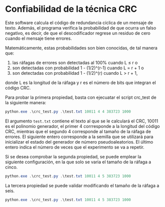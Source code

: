# Confiabilidad de la técnica CRC

Este software calcula el código de redundancia cíclica de un mensaje de texto. Además, el programa verifica la probabilidad de que ocurra un falso negativo, es decir, de que el descodificador regrese un residuo de cero cuando el mensaje tiene errores.

Matemáticamente, estas probabilidades son bien conocidas, de tal manera que:

1. las ráfagas de errores son detectadas al 100% cuando L ≤ r o
2. son detectadas con probabilidad 1 - (1/2)^(r-1) cuando L = r + 1 o
3. son detectadas con probabilidad 1 - (1/2)^(r) cuando L > r + 1,

donde L es la longitud de la ráfaga y r es el número de bits que integran el código CRC.

Para probar la primera propiedad, basta con ejecuatar el script crc_test de la siguiente manera:

```PowerShell
python.exe .\crc_test.py .\test.txt 10011 4 4 383723 1000
```

El argumento `test.txt` contiene el texto al que se le calculará el CRC, 10011 es el polinomio generador, el primer 4 corrresponde a la longitud del código CRC, mientras que el segundo 4 corresponde al tamaño de la ráfaga de errores. El siguiente entero corresponde a la semilla que se utilizará para inicializar el estado del generador de número pseudoaleatorios. El último entero indica el número de veces que el experimento se va a repetir.

Si se desea comprobar la segunda propiedad, se puede emplear la siguiente configuración, en la que solo se varia el tamaño de la ráfaga a cinco.

```PowerShell
python.exe .\crc_test.py .\test.txt 10011 4 5 383723 1000
```

La tercera propiedad se puede validar modificando el tamaño de la ráfaga a seis.


```PowerShell
python.exe .\crc_test.py .\test.txt 10011 4 5 383723 1000
```
